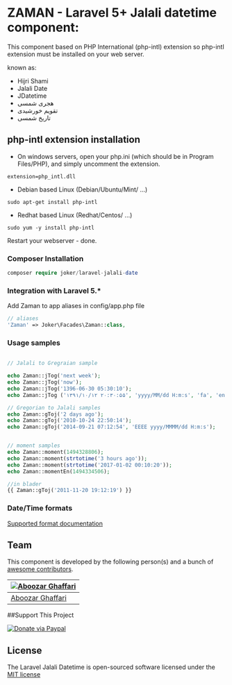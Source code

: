 # ZAMAN - Laravel 5+ Jalali datetime component:
This component based on PHP International (php-intl) extension so php-intl extension must be installed on your web server. 

known as:

- Hijri Shami
- Jalali Date
- JDatetime
- هجری شمسی
- تقویم خورشیدی
- تاریخ شمسی

## php-intl extension installation

- On windows servers, open your php.ini (which should be in Program Files/PHP), and simply uncomment the extension.
```
extension=php_intl.dll
```

- Debian based Linux (Debian/Ubuntu/Mint/ ...)
```
sudo apt-get install php-intl
```

- Redhat based Linux (Redhat/Centos/ ...)
```
sudo yum -y install php-intl
```
Restart your webserver - done.

### Composer Installation

```php
composer require joker/laravel-jalali-date
```

### Integration with Laravel 5.*

Add Zaman to app aliases in config/app.php file

```php
// aliases
'Zaman' => Joker\Facades\Zaman::class,
```

### Usage samples

```php

// Jalali to Gregraian sample

echo Zaman::jTog('next week');
echo Zaman::jTog('now');
echo Zaman::jTog('1396-06-30 05:30:10');
echo Zaman::jTog ('۱۳۹۱/۱۰/۱۲ ۲۰:۳۰:۵۵', 'yyyy/MM/dd H:m:s', 'fa', 'en', 'Asia/Tehran');

// Gregorian to Jalali samples 
echo Zaman::gToj('2 days ago');
echo Zaman::gToj('2010-10-24 22:50:14');
echo Zaman::gToj('2014-09-21 07:12:54', 'EEEE yyyy/MMMM/dd H:m:s');


// moment samples
echo Zaman::moment(1494328806);
echo Zaman::moment(strtotime('3 hours ago'));
echo Zaman::moment(strtotime('2017-01-02 00:10:20'));
echo Zaman::momentEn(1494334506);

//in blader
{{ Zaman::gToj('2011-11-20 19:12:19') }}

```

### Date/Time formats
[Supported format documentation](http://userguide.icu-project.org/formatparse/datetime)

## Team

This component is developed by the following person(s) and a bunch of [awesome contributors](https://github.com/thejokercoder/laravel-jalali-date/graphs/contributors).

[![Aboozar Ghaffari](https://avatars2.githubusercontent.com/u/502961?v=3&s=70)](https://github.com/thejokercoder) |
--- |
[Aboozar Ghaffari](https://github.com/thejokercoder) |


##Support This Project
  
[![Donate via Paypal](https://www.paypalobjects.com/en_US/i/btn/btn_donate_SM.gif)](https://www.paypal.com/cgi-bin/webscr?cmd=_s-xclick&hosted_button_id=LXEL22GFTXTKN)

## License

The Laravel Jalali Datetime is open-sourced software licensed under the [MIT license](http://opensource.org/licenses/MIT)